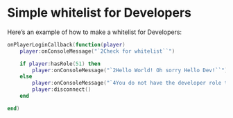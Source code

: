 # Simple whitelist for Developers

Here’s an example of how to make a whitelist for Developers:

```lua
onPlayerLoginCallback(function(player)
    player:onConsoleMessage("`2Check for whitelist``")

    if player:hasRole(51) then
        player:onConsoleMessage("`2Hello World! Oh sorry Hello Dev!``")
    else
        player:onConsoleMessage("`4You do not have the developer role to enter the server!``")
        player:disconnect()
    end

end)
```